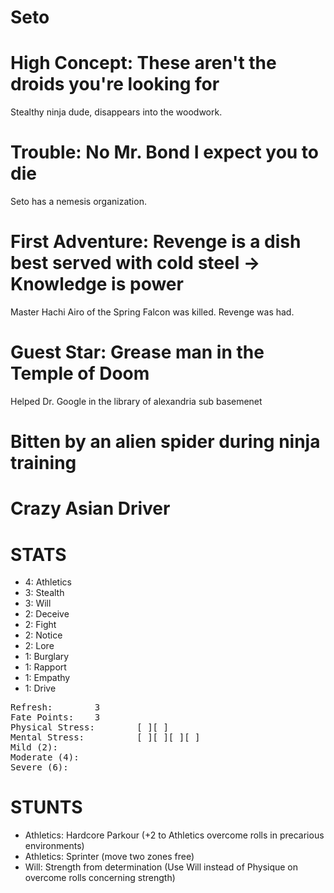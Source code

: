 # Seto

# High Concept: These aren't the droids you're looking for

Stealthy ninja dude, disappears into the woodwork.

# Trouble: No Mr. Bond I expect you to die

Seto has a nemesis organization.

# First Adventure: Revenge is a dish best served with cold steel -> Knowledge is power

Master Hachi Airo of the Spring Falcon was killed.  Revenge was had.

# Guest Star: Grease man in the Temple of Doom

Helped Dr. Google in the library of alexandria sub basemenet

# Bitten by an alien spider during ninja training

# Crazy Asian Driver

# STATS

* 4: Athletics
* 3: Stealth
* 3: Will
* 2: Deceive
* 2: Fight
* 2: Notice
* 2: Lore
* 1: Burglary
* 1: Rapport
* 1: Empathy
* 1: Drive

<pre>
Refresh: 		3
Fate Points: 	3
Physical Stress: 		[ ][ ]
Mental Stress: 			[ ][ ][ ][ ]
Mild (2): 
Moderate (4):
Severe (6):
</pre>

# STUNTS

* Athletics: Hardcore Parkour (+2 to Athletics overcome rolls in precarious environments)
* Athletics: Sprinter (move two zones free)
* Will: Strength from determination (Use Will instead of Physique on overcome rolls concerning strength)
